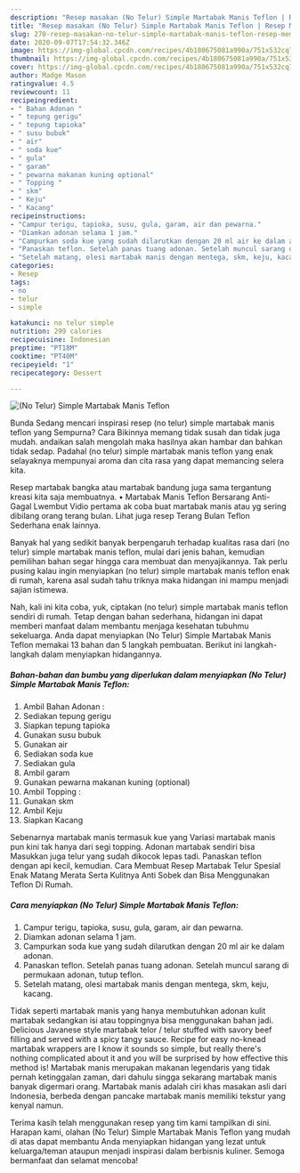 ```yaml
---
description: "Resep masakan (No Telur) Simple Martabak Manis Teflon | Resep Membuat (No Telur) Simple Martabak Manis Teflon Yang Bisa Manjain Lidah"
title: "Resep masakan (No Telur) Simple Martabak Manis Teflon | Resep Membuat (No Telur) Simple Martabak Manis Teflon Yang Bisa Manjain Lidah"
slug: 270-resep-masakan-no-telur-simple-martabak-manis-teflon-resep-membuat-no-telur-simple-martabak-manis-teflon-yang-bisa-manjain-lidah
date: 2020-09-07T17:54:32.346Z
image: https://img-global.cpcdn.com/recipes/4b180675081a990a/751x532cq70/no-telur-simple-martabak-manis-teflon-foto-resep-utama.jpg
thumbnail: https://img-global.cpcdn.com/recipes/4b180675081a990a/751x532cq70/no-telur-simple-martabak-manis-teflon-foto-resep-utama.jpg
cover: https://img-global.cpcdn.com/recipes/4b180675081a990a/751x532cq70/no-telur-simple-martabak-manis-teflon-foto-resep-utama.jpg
author: Madge Mason
ratingvalue: 4.5
reviewcount: 11
recipeingredient:
- " Bahan Adonan "
- " tepung gerigu"
- " tepung tapioka"
- " susu bubuk"
- " air"
- " soda kue"
- " gula"
- " garam"
- " pewarna makanan kuning optional"
- " Topping "
- " skm"
- " Keju"
- " Kacang"
recipeinstructions:
- "Campur terigu, tapioka, susu, gula, garam, air dan pewarna."
- "Diamkan adonan selama 1 jam."
- "Campurkan soda kue yang sudah dilarutkan dengan 20 ml air ke dalam adonan."
- "Panaskan teflon. Setelah panas tuang adonan. Setelah muncul sarang di permukaan adonan, tutup teflon."
- "Setelah matang, olesi martabak manis dengan mentega, skm, keju, kacang."
categories:
- Resep
tags:
- no
- telur
- simple

katakunci: no telur simple 
nutrition: 299 calories
recipecuisine: Indonesian
preptime: "PT18M"
cooktime: "PT40M"
recipeyield: "1"
recipecategory: Dessert

---
```



![(No Telur) Simple Martabak Manis Teflon](https://img-global.cpcdn.com/recipes/4b180675081a990a/751x532cq70/no-telur-simple-martabak-manis-teflon-foto-resep-utama.jpg)

Bunda Sedang mencari inspirasi resep (no telur) simple martabak manis teflon yang Sempurna? Cara Bikinnya memang tidak susah dan tidak juga mudah. andaikan salah mengolah maka hasilnya akan hambar dan bahkan tidak sedap. Padahal (no telur) simple martabak manis teflon yang enak selayaknya mempunyai aroma dan cita rasa yang dapat memancing selera kita.

Resep martabak bangka atau martabak bandung juga sama tergantung kreasi kita saja membuatnya. • Martabak Manis Teflon Bersarang Anti-Gagal Lwembut Vidio pertama ak coba buat martabak manis atau yg sering dibilang orang terang bulan. Lihat juga resep Terang Bulan Teflon Sederhana enak lainnya.

Banyak hal yang sedikit banyak berpengaruh terhadap kualitas rasa dari (no telur) simple martabak manis teflon, mulai dari jenis bahan, kemudian pemilihan bahan segar hingga cara membuat dan menyajikannya. Tak perlu pusing kalau ingin menyiapkan (no telur) simple martabak manis teflon enak di rumah, karena asal sudah tahu triknya maka hidangan ini mampu menjadi sajian istimewa.


Nah, kali ini kita coba, yuk, ciptakan (no telur) simple martabak manis teflon sendiri di rumah. Tetap dengan bahan sederhana, hidangan ini dapat memberi manfaat dalam membantu menjaga kesehatan tubuhmu sekeluarga. Anda dapat menyiapkan (No Telur) Simple Martabak Manis Teflon memakai 13 bahan dan 5 langkah pembuatan. Berikut ini langkah-langkah dalam menyiapkan hidangannya.

<!--inarticleads1-->

##### Bahan-bahan dan bumbu yang diperlukan dalam menyiapkan (No Telur) Simple Martabak Manis Teflon:

1. Ambil  Bahan Adonan :
1. Sediakan  tepung gerigu
1. Siapkan  tepung tapioka
1. Gunakan  susu bubuk
1. Gunakan  air
1. Sediakan  soda kue
1. Sediakan  gula
1. Ambil  garam
1. Gunakan  pewarna makanan kuning (optional)
1. Ambil  Topping :
1. Gunakan  skm
1. Ambil  Keju
1. Siapkan  Kacang


Sebenarnya martabak manis termasuk kue yang Variasi martabak manis pun kini tak hanya dari segi topping. Adonan martabak sendiri bisa Masukkan juga telur yang sudah dikocok lepas tadi. Panaskan teflon dengan api kecil, kemudian. Cara Membuat Resep Martabak Telur Spesial Enak Matang Merata Serta Kulitnya Anti Sobek dan Bisa Menggunakan Teflon Di Rumah. 

<!--inarticleads2-->

##### Cara menyiapkan (No Telur) Simple Martabak Manis Teflon:

1. Campur terigu, tapioka, susu, gula, garam, air dan pewarna.
1. Diamkan adonan selama 1 jam.
1. Campurkan soda kue yang sudah dilarutkan dengan 20 ml air ke dalam adonan.
1. Panaskan teflon. Setelah panas tuang adonan. Setelah muncul sarang di permukaan adonan, tutup teflon.
1. Setelah matang, olesi martabak manis dengan mentega, skm, keju, kacang.


Tidak seperti martabak manis yang hanya membutuhkan adonan kulit martabak sedangkan isi atau toppingnya bisa menggunakan bahan jadi. Delicious Javanese style martabak telor / telur stuffed with savory beef filling and served with a spicy tangy sauce. Recipe for easy no-knead martabak wrappers are I know it sounds so simple, but really there&#39;s nothing complicated about it and you will be surprised by how effective this method is! Martabak manis merupakan makanan legendaris yang tidak pernah ketinggalan zaman, dari dahulu singga sekarang martabak manis banyak digermari orang. Martabak manis adalah ciri khas masakan asli dari Indonesia, berbeda dengan pancake martabak manis memiliki tekstur yang kenyal namun. 

Terima kasih telah menggunakan resep yang tim kami tampilkan di sini. Harapan kami, olahan (No Telur) Simple Martabak Manis Teflon yang mudah di atas dapat membantu Anda menyiapkan hidangan yang lezat untuk keluarga/teman ataupun menjadi inspirasi dalam berbisnis kuliner. Semoga bermanfaat dan selamat mencoba!
